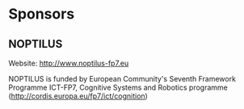 Sponsors
========

NOPTILUS
--------

Website: http://www.noptilus-fp7.eu

NOPTILUS is funded by European Community's Seventh Framework Programme
ICT-FP7, Cognitive Systems and Robotics programme
(http://cordis.europa.eu/fp7/ict/cognition)
